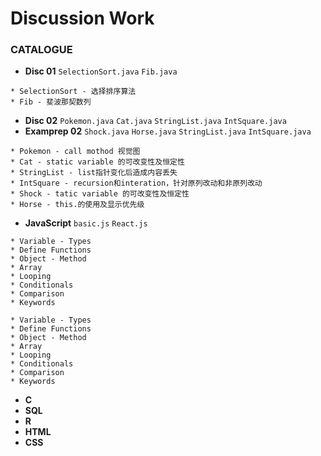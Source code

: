 # Discussion Work

### CATALOGUE
* **Disc 01** `SelectionSort.java` `Fib.java`
```
* SelectionSort - 选择排序算法
* Fib - 斐波那契数列
```

* **Disc 02** `Pokemon.java` `Cat.java` `StringList.java` `IntSquare.java`
* **Examprep 02** `Shock.java` `Horse.java` `StringList.java` `IntSquare.java`
```
* Pokemon - call mothod 视觉图
* Cat - static variable 的可改变性及恒定性
* StringList - list指针变化后造成内容丢失
* IntSquare - recursion和interation，针对原列改动和非原列改动
* Shock - tatic variable 的可改变性及恒定性
* Horse - this.的使用及显示优先级
```
* **JavaScript** `basic.js` `React.js`
```
* Variable - Types
* Define Functions  
* Object - Method
* Array
* Looping
* Conditionals
* Comparison
* Keywords
```
```
* Variable - Types
* Define Functions  
* Object - Method
* Array
* Looping
* Conditionals
* Comparison
* Keywords
```
* **C**
* **SQL**
* **R**
* **HTML**
* **CSS**
